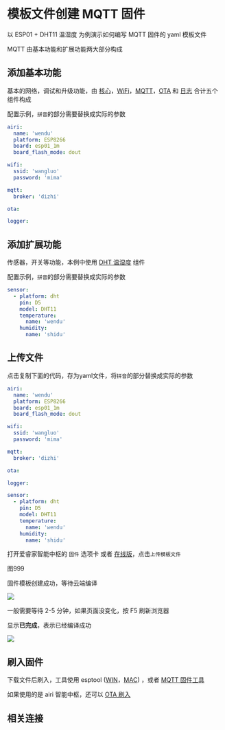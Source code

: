 # 模板文件创建 MQTT 固件

以 ESP01 + DHT11 温湿度 为例演示如何编写 MQTT 固件的 yaml 模板文件

MQTT 由基本功能和扩展功能两大部分构成

## 添加基本功能

基本的网络，调试和升级功能，由 [核心](mqtt/components/airi)，[WiFi](mqtt/components/wifi)，[MQTT](mqtt/components/mqtt)，[OTA](mqtt/components/ota) 和 [日志](mqtt/components/logger) 合计五个组件构成

配置示例，`拼音`的部分需要替换成实际的参数

```yaml
airi:
  name: 'wendu'
  platform: ESP8266
  board: esp01_1m
  board_flash_mode: dout

wifi:
  ssid: 'wangluo'
  password: 'mima'

mqtt:
  broker: 'dizhi'

ota:

logger:
```

## 添加扩展功能

传感器，开关等功能，本例中使用 [DHT 温湿度](mqtt/components/sensor/dht) 组件

配置示例，`拼音`的部分需要替换成实际的参数

```yaml
sensor:
  - platform: dht
    pin: D5
    model: DHT11
    temperature:
      name: 'wendu'
    humidity:
      name: 'shidu'
```

## 上传文件

点击复制下面的代码，存为yaml文件，将`拼音`的部分替换成实际的参数

```yaml
airi:
  name: 'wendu'
  platform: ESP8266
  board: esp01_1m
  board_flash_mode: dout

wifi:
  ssid: 'wangluo'
  password: 'mima'

mqtt:
  broker: 'dizhi'

ota:

logger:

sensor:
  - platform: dht
    pin: D5
    model: DHT11
    temperature:
      name: 'wendu'
    humidity:
      name: 'shidu'

```

打开爱睿家智能中枢的 `固件` 选项卡 或者 [在线版](http://airijia.com/ctl/firmware/list)，点击`上传模板文件`

图999


固件模板创建成功，等待云端编译

![](https://ws1.sinaimg.cn/large/007fN5Xegy1fww4awjtgpj311r0grdgu.jpg)



一般需要等待 2-5 分钟，如果页面没变化，按 F5 刷新浏览器

显示**已完成**，表示已经编译成功

![](https://ws1.sinaimg.cn/large/007fN5Xegy1fww4eac4ntj30w90dk3z4.jpg)



## 刷入固件


下载文件后刷入，工具使用 esptool ([WIN](diy/esptool)，[MAC](diy/esptool_mac)) ，或者 [MQTT 固件工具](diy/flasher)



如果使用的是 airi 智能中枢，还可以 [OTA 刷入](mqtt/guides/ota)




## 相关连接


